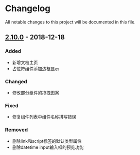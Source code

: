 # Changelog

All notable changes to this project will be documented in this file.

## [2.10.0] - 2018-12-18

### Added

- 新增文档主页
- 占位符组件添加边框显示

### Changed

- 修改部分组件的拖拽图案

### Fixed

- 修复组件列表中组件名称拼写错误

### Removed

- 删除link和script标签的默认类型属性
- 删除datetime input输入框的预览功能

[2.10.0]: https://github.com/iwangbowen/UI-Builder/compare/5bdff61f7456b8170c91335327cec15a392f2fcb...920815a86b37b2ab101c791ba674acc1390fd8f1